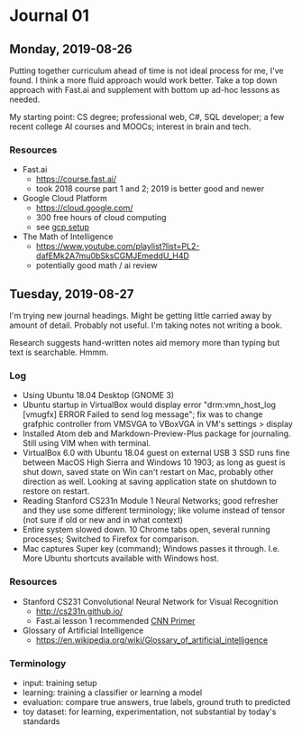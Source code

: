 # Journal 01

## Monday, 2019-08-26
Putting together curriculum ahead of time is not ideal process for me, I've found. I think a more fluid approach would work better. Take a top down approach with Fast.ai and supplement with bottom up ad-hoc lessons as needed.

My starting point: CS degree; professional web, C#, SQL developer; a few recent college AI courses and MOOCs; interest in brain and tech.
### Resources
  - Fast.ai
    - https://course.fast.ai/
    - took 2018 course part 1 and 2; 2019 is better good and newer
  - Google Cloud Platform
    - https://cloud.google.com/
    - 300 free hours of cloud computing
    - see [gcp setup](https://course.fast.ai/start_gcp.html)
  - The Math of Intelligence
    - https://www.youtube.com/playlist?list=PL2-dafEMk2A7mu0bSksCGMJEmeddU_H4D
    - potentially good math / ai review

## Tuesday, 2019-08-27
I'm trying new journal headings. Might be getting little carried away by amount of detail. Probably not useful. I'm taking notes not writing a book.

Research suggests hand-written notes aid memory more than typing but text is searchable. Hmmm.
### Log
- Using Ubuntu 18.04 Desktop (GNOME 3)
- Ubuntu startup in VirtualBox would display error "drm:vmn_host_log [vmugfx] ERROR Failed to send log message"; fix was to change grafphic controller from VMSVGA to VBoxVGA in VM's settings > display
- Installed Atom deb and Markdown-Preview-Plus package for journaling. Still using VIM when with terminal.
- VirtualBox 6.0 with Ubuntu 18.04 guest on external USB 3 SSD runs fine between MacOS High Sierra and Windows 10 1903; as long as guest is shut down, saved state on Win can't restart on Mac, probably other direction as well. Looking at saving application state on shutdown to restore on restart.
- Reading Stanford CS231n Module 1 Neural Networks; good refresher and they use some different terminology; like volume instead of tensor (not sure if old or new and in what context)
- Entire system slowed down. 10 Chrome tabs open, several running processes; Switched to Firefox for comparison.
- Mac captures Super key (command); Windows passes it through. I.e. More Ubuntu shortcuts available with Windows host.
### Resources
  - Stanford CS231 Convolutional Neural Network for Visual Recognition
    - http://cs231n.github.io/
    - Fast.ai lesson 1 recommended [CNN Primer](http://cs231n.github.io/convolutional-networks/)
  - Glossary of Artificial Intelligence
    - https://en.wikipedia.org/wiki/Glossary_of_artificial_intelligence
### Terminology
  - input: training setup
  - learning: training a classifier or learning a model
  - evaluation: compare true answers, true labels, ground truth to predicted
  - toy dataset: for learning, experimentation, not substantial by today's standards
